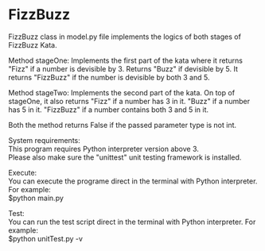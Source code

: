 # FizzBuzz

FizzBuzz class in model.py file implements the logics of both stages of FizzBuzz Kata.

Method stageOne: Implements the first part of the kata where it returns "Fizz" if a number is devisible by 3. 
Returns "Buzz" if devisible by 5. It returns "FizzBuzz" if the number is devisible by both 3 and 5.

Method stageTwo: Implements the second part of the kata. On top of stageOne, it also returns "Fizz" if a number has 3 in it. 
"Buzz" if a number has 5 in it. "FizzBuzz" if a number contains both 3 and 5 in it.

Both the method returns False if the passed parameter type is not int.

System requirements:
<br>This program requires Python interpreter version above 3.
<br>Please also make sure the "unittest" unit testing framework is installed.

Execute:
<br>You can execute the programe direct in the terminal with Python interpreter. For example:
<br>$python main.py

Test:
<br>You can run the test script direct in the terminal with Python interpreter. For example:
<br>$python unitTest.py -v
